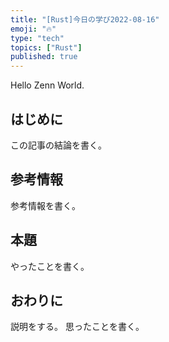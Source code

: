 ```yaml
---
title: "[Rust]今日の学び2022-08-16"
emoji: "🔥"
type: "tech" 
topics: ["Rust"]
published: true
---
```


Hello Zenn World.

## はじめに

この記事の結論を書く。

## 参考情報

参考情報を書く。

## 本題

やったことを書く。

## おわりに

説明をする。
思ったことを書く。
